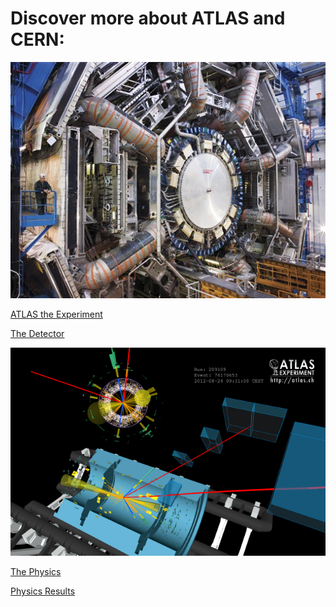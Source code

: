 # Discover more about ATLAS and CERN:

![](Pictures/ATLAS.jpg)


[ATLAS the Experiment](http://atlas.cern/discover/about)

[The Detector](http://atlas.cern/discover/detector)

![](Pictures/event_display_H2e2mu_run209109_evt76170653_2012-08-24T09-31-00.png)

[The Physics](http://home.cern/about/physics)

[Physics Results](https://twiki.cern.ch/twiki/bin/view/AtlasPublic)